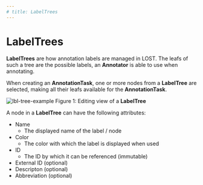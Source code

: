 ```yaml
---
# title: LabelTrees
---
```


# LabelTrees

**LabelTrees** are how annotation labels are managed in LOST.
The leafs of such a tree are the possible labels, an
**Annotator** is able to use when annotating.

When creating an **AnnotationTask**, one or more nodes from
a **LabelTree** are selected, making all their leafs available
for the **AnnotationTask**.

![lbl-tree-example](/img/label_tree_new.png)
Figure 1: Editing view of a **LabelTree**

A node in a **LabelTree** can have the following attributes:

- Name
  - The displayed name of the label / node
- Color
  - The color with which the label is displayed when used
- ID
  - The ID by which it can be referenced (immutable)
- External ID (optional)
- Descripton (optional)
- Abbreviation (optional)
